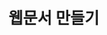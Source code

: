 <!DOCTYPE html> <!-- !를 누르고 tab키를 누르면 밑에 자동생성된다-->
<html lang="ko"> <!-- en을 ko로 바꿔준다-->
<head>
    <meta charset="UTF-8">
    <meta http-equiv="X-UA-Compatible" content="IE=edge">
    <meta name="viewport" content="width=device-width, initial-scale=1.0"> <!--여긴 반응형웹을 만들때 사용해서 지워도됨-->
    <title>Document</title> <!--웹사이트위쪽에 뜨는 이름이다-->
</head>
<body>
    <h1>웹문서 만들기</h1> <!--문서 만들어주면 끝-->
</body>
</html>
